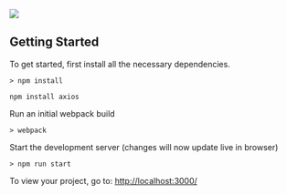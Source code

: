 ![](http://i.imgur.com/DUiL9yn.png)


## Getting Started

To get started, first install all the necessary dependencies.
```
> npm install

npm install axios
```

Run an initial webpack build
```
> webpack
```

Start the development server (changes will now update live in browser)
```
> npm run start
```

To view your project, go to: [http://localhost:3000/](http://localhost:3000/)
